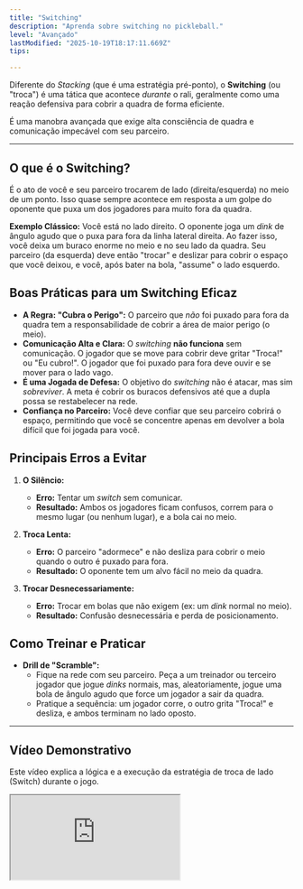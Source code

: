 ```yaml
---
title: "Switching"
description: "Aprenda sobre switching no pickleball."
level: "Avançado"
lastModified: "2025-10-19T18:17:11.669Z"
tips:

---
```


Diferente do *Stacking* (que é uma estratégia pré-ponto), o **Switching** (ou "troca") é uma tática que acontece *durante* o rali, geralmente como uma reação defensiva para cobrir a quadra de forma eficiente.

É uma manobra avançada que exige alta consciência de quadra e comunicação impecável com seu parceiro.

---

## O que é o Switching?

É o ato de você e seu parceiro trocarem de lado (direita/esquerda) no meio de um ponto. Isso quase sempre acontece em resposta a um golpe do oponente que puxa um dos jogadores para muito fora da quadra.

**Exemplo Clássico:** Você está no lado direito. O oponente joga um *dink* de ângulo agudo que o puxa para fora da linha lateral direita. Ao fazer isso, você deixa um buraco enorme no meio e no seu lado da quadra. Seu parceiro (da esquerda) deve então "trocar" e deslizar para cobrir o espaço que você deixou, e você, após bater na bola, "assume" o lado esquerdo.

## Boas Práticas para um Switching Eficaz

* **A Regra: "Cubra o Perigo":** O parceiro que *não* foi puxado para fora da quadra tem a responsabilidade de cobrir a área de maior perigo (o meio).
* **Comunicação Alta e Clara:** O *switching* **não funciona** sem comunicação. O jogador que se move para cobrir deve gritar "Troca!" ou "Eu cubro!". O jogador que foi puxado para fora deve ouvir e se mover para o lado vago.
* **É uma Jogada de Defesa:** O objetivo do *switching* não é atacar, mas sim *sobreviver*. A meta é cobrir os buracos defensivos até que a dupla possa se restabelecer na rede.
* **Confiança no Parceiro:** Você deve confiar que seu parceiro cobrirá o espaço, permitindo que você se concentre apenas em devolver a bola difícil que foi jogada para você.

## Principais Erros a Evitar

1.  **O Silêncio:**
    * **Erro:** Tentar um *switch* sem comunicar.
    * **Resultado:** Ambos os jogadores ficam confusos, correm para o mesmo lugar (ou nenhum lugar), e a bola cai no meio.

2.  **Troca Lenta:**
    * **Erro:** O parceiro "adormece" e não desliza para cobrir o meio quando o outro é puxado para fora.
    * **Resultado:** O oponente tem um alvo fácil no meio da quadra.

3.  **Trocar Desnecessariamente:**
    * **Erro:** Trocar em bolas que não exigem (ex: um *dink* normal no meio).
    * **Resultado:** Confusão desnecessária e perda de posicionamento.

## Como Treinar e Praticar

* **Drill de "Scramble":**
    * Fique na rede com seu parceiro. Peça a um treinador ou terceiro jogador que jogue *dinks* normais, mas, aleatoriamente, jogue uma bola de ângulo agudo que force um jogador a sair da quadra.
    * Pratique a sequência: um jogador corre, o outro grita "Troca!" e desliza, e ambos terminam no lado oposto.

---

## Vídeo Demonstrativo

Este vídeo explica a lógica e a execução da estratégia de troca de lado (Switch) durante o jogo.

<div class="youtube-video">
  <iframe 
    src="https://www.youtube.com/embed/F3i92l2l8oM?rel=0&modestbranding=1&fs=1&cc_load_policy=1" 
    title="PICKLEBALL - ESTRATÉGIA DE TROCA DE LADO (SWITCH) (YouTube)" 
    allow="accelerometer; autoplay; clipboard-write; encrypted-media; gyroscope; picture-in-picture" 
    allowfullscreen>
  </iframe>
</div>